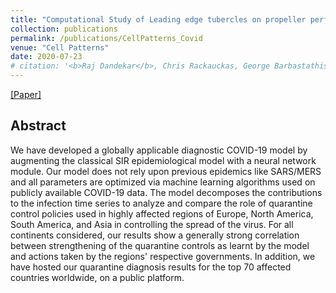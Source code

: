 ```yaml
---
title: "Computational Study of Leading edge tubercles on propeller performance"
collection: publications
permalink: /publications/CellPatterns_Covid
venue: "Cell Patterns"
date: 2020-07-23
# citation: '<b>Raj Dandekar</b>, Chris Rackauckas, George Barbastathis. <i>Cell Patterns 2020.</i>'
---
```


[[Paper]](https://RajDandekar.github.io/files/CellPatterns_Covid.pdf)

## Abstract
We have developed a globally applicable diagnostic COVID-19 model by augmenting the classical SIR epidemiological model with a neural network module. Our model does not rely upon previous epidemics like SARS/MERS and all parameters are optimized via machine learning algorithms used on publicly available COVID-19 data. The model decomposes the contributions to the infection time series to analyze and compare the role of quarantine control policies used in highly affected regions of Europe, North America, South America, and Asia in controlling the spread of the virus. For all continents considered, our results show a generally strong correlation between strengthening of the quarantine controls as learnt by the model and actions taken by the regions' respective governments. In addition, we have hosted our quarantine diagnosis results for the top 70 affected countries worldwide, on a public platform.
